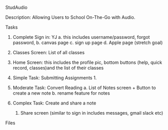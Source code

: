 StudAudio



Description: Allowing Users to School On-The-Go with Audio. 



Tasks 
1. Complete Sign in: YJ
    a. this includes username/password, forgot password, 
    b. canvas page
    c. sign up page
    d. Apple page (stretch goal)
2. Classes Screen: List of all classes
3. Home Screen: this includes the profile pic,  bottom buttons (help, quick record, classes)and the list of their classes
4. Simple Task: Submitting Assignments
    1. 

5. Moderate Task: Convert Reading
    a. List of Notes screen + Button to create a new note
    b. rename feature for notes
6. Complex Task: Create and share a note
   1. Share screen (similar to sign in includes messages, gmail slack etc)



Files




